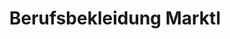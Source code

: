 ---
title: "Berufsbekleidung Marktl"
url: /klagenfurt-am-woerthersee/berufsbekleidung-marktl/
shop: Kleidung
---